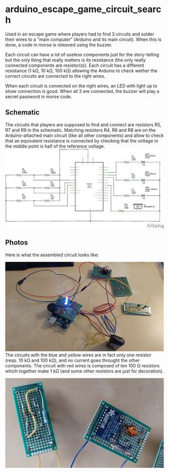 # arduino_escape_game_circuit_search
Used in an escape game where players had to find 3 circuits and solder their wires to a "main computer" (Arduino and its main circuit). When this is done, a code in morse is releaved using the buzzer.

Each circuit can have a lot of useless components just for the story-telling but the only thing that really matters is its resistance (the only really connected components are resistor(s)). Each circuit has a different resistance (1 kΩ, 10 kΩ, 100 kΩ) allowing the Arduino to check wether the correct circuits are connected to the right wires.

When each circuit is connected on the right wires, an LED with light up to show connection is good. When all 3 are connected, the buzzer will play a secret password in morse code.

## Schematic
The circuits that players are supposed to find and connect are resistors R5, R7 and R9 in the schematic. Matching resistors R4, R6 and R8 are on the Arduino-attached main circuit (like all other components) and allow to check that an equivalent resistance is connected by checking that the voltage in the middle point is half of the reference voltage.
![Schematic](escape_game_circuit_search_schematic_schem.png?raw=true)


## Photos
Here is what the assembled circuit looks like:

![Photo of development version - Front](photos/dev_version_front.jpg?raw=true)
The circuits with the blue and yellow wires are in fact only one resistor (resp. 10 kΩ and 100 kΩ), and no current goes throught the other components. The circuit with red wires is composed of ten 100 Ω resistors which together make 1 kΩ (and some other resistors are just for decoration).

![Photo of development version - Back of circuits](photos/dev_version_back.jpg?raw=true)
